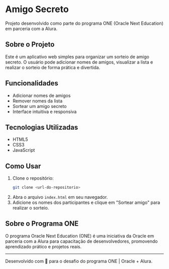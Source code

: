 # Amigo Secreto

Projeto desenvolvido como parte do programa ONE (Oracle Next Education) em parceria com a Alura.

## Sobre o Projeto
Este é um aplicativo web simples para organizar um sorteio de amigo secreto. O usuário pode adicionar nomes de amigos, visualizar a lista e realizar o sorteio de forma prática e divertida.

## Funcionalidades
- Adicionar nomes de amigos
- Remover nomes da lista
- Sortear um amigo secreto
- Interface intuitiva e responsiva

## Tecnologias Utilizadas
- HTML5
- CSS3
- JavaScript

## Como Usar
1. Clone o repositório:
   ```sh
   git clone <url-do-repositorio>
   ```
2. Abra o arquivo `index.html` em seu navegador.
3. Adicione os nomes dos participantes e clique em "Sortear amigo" para realizar o sorteio.

## Sobre o Programa ONE
O programa Oracle Next Education (ONE) é uma iniciativa da Oracle em parceria com a Alura para capacitação de desenvolvedores, promovendo aprendizado prático e projetos reais.

---
Desenvolvido com 💙 para o desafio do programa ONE | Oracle + Alura.
